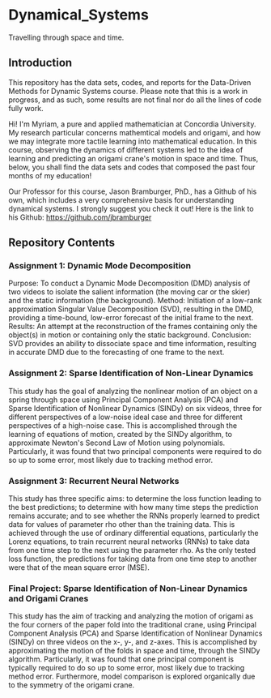 # Dynamical_Systems
Travelling through space and time.

## Introduction

This repository has the data sets, codes, and reports for the Data-Driven Methods for Dynamic Systems course. Please note that this is a work in progress, and as such, some results are not final nor do all the lines of code fully work.

Hi! I'm Myriam, a pure and applied mathematician at Concordia University. My research particular concerns mathemtical models and origami, and how we may integrate more tactile learning into mathematical education. In this course, observing the dynamics of different systems led to the idea of learning and predicting an origami crane's motion in space and time. Thus, below, you shall find the data sets and codes that composed the past four months of my education! 

Our Professor for this course, Jason Bramburger, PhD., has a Github of his own, which includes a very comprehensive basis for understanding dynamical systems. I strongly suggest you check it out! Here is the link to his Github: https://github.com/jbramburger

## Repository Contents

### Assignment 1: Dynamic Mode Decomposition

Purpose: To conduct a Dynamic Mode Decomposition (DMD) analysis of two videos to isolate the salient information (the moving car or the skier) and the static information (the background). Method: Initiation of a low-rank approximation Singular Value Decomposition (SVD), resulting in the DMD, providing a time-bound, low-error forecast of the initial frame to the next. Results: An attempt at the reconstruction of the frames containing only the object(s) in motion or containing only the static background. Conclusion: SVD provides an ability to dissociate space and time information, resulting in accurate DMD due to the forecasting of one frame to the next. 

### Assignment 2: Sparse Identification of Non-Linear Dynamics

This study has the goal of analyzing the nonlinear motion of an object on a spring through space using Principal Component Analysis (PCA) and Sparse Identification of Nonlinear Dynamics (SINDy) on six videos, three for different perspectives of a low-noise ideal case and three for different perspectives of a high-noise case. This is accomplished through the learning of equations of motion, created by the SINDy algorithm, to approximate Newton's Second Law of Motion using polynomials. Particularly, it was found that two principal components were required to do so up to some error, most likely due to tracking method error.

### Assignment 3: Recurrent Neural Networks

This study has three specific aims: to determine the loss function leading to the best predictions; to determine with how many time steps the prediction remains accurate; and to see whether the RNNs properly learned to predict data for values of parameter rho other than the training data. This is achieved through the use of ordinary differential equations, particularly the Lorenz equations, to train recurrent neural networks (RNNs) to take data from one time step to the next using the parameter rho. As the only tested loss function, the predictions for taking data from one time step to another were that of the mean square error (MSE).

### Final Project: Sparse Identification of Non-Linear Dynamics and Origami Cranes

This study has the aim of tracking and analyzing the motion of origami as the four corners of the paper fold into the traditional crane, using Principal Component Analysis (PCA) and Sparse Identification of Nonlinear Dynamics (SINDy) on three videos on the x-, y-, and z-axes. This is accomplished by approximating the motion of the folds in space and time, through the SINDy algorithm. Particularly, it was found that one principal component is typically required to do so up to some error, most likely due to tracking method error. Furthermore, model comparison is explored organically due to the symmetry of the origami crane.
